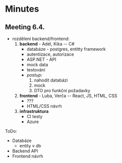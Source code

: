 # Minutes

## Meeting 6.4.
* rozdělení backend/frontend:
    1. **backend** - Adél, Kika -- C#
        * databáze - postgres, entitty framework
        * autentizace, autorizace
        * ASP.NET - API
        * mock data
        * testování
        * _postup_:
            1. nahodit databázi
            2. mock
            3. DTO pro funkční požadavky
    2. **frontend** - Luba, Verča -- React, JS, HTML, CSS
        * ???
        * HTML/CSS návrh
    3. **infrastruktura**
        * CI testy
        * Azure

ToDo:
* Databáze
    * entity v db
* Backend API
* Frontend návrh
